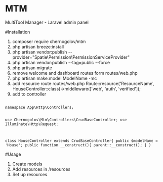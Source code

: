 # MTM
MultiTool Manager - Laravel admin panel

#Installation

1. composer require chernogolov/mtm
2. php artisan breeze:install
3. php artisan vendor:publish --provider="Spatie\Permission\PermissionServiceProvider"
4. php artisan vendor:publish --tag=public --force
5. php artisan migrate
7. remove welcome and dashboard routes form routes/web.php
8. php artisan make:model ModelName -mc
9. add resource route routes/web.php Route::resource('ResourceName', HouseController::class)->middleware(['web', 'auth', 'verified']);
11. add to controller

<code>
namespace App\Http\Controllers;

use Chernogolov\Mtm\Controllers\CrudBaseController;
use Illuminate\Http\Request;
 
class HouseController extends CrudBaseController{
    public $modelName = 'House';
    public function __construct(){
      parent::__construct();
   }
}
</code>
    
#Usage

1. Create models
2. Add resources in /resources
3. Set up resources 
